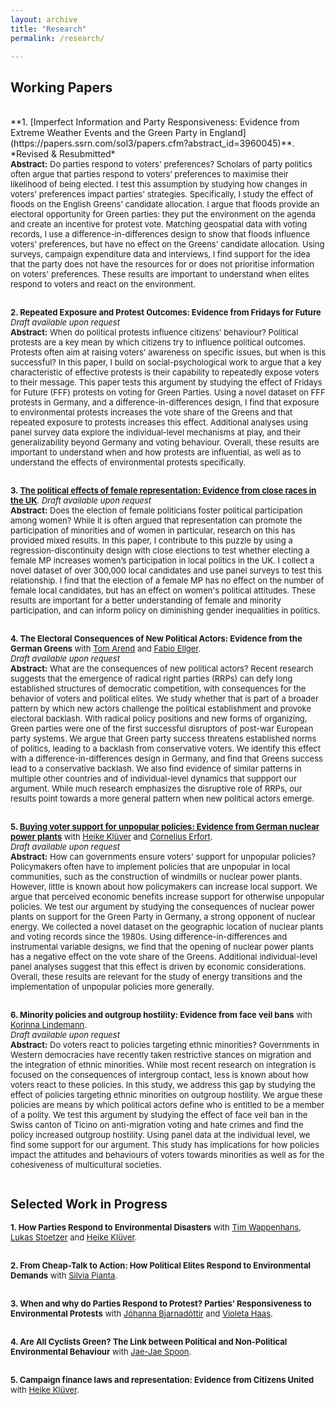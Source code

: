 ```yaml
---
layout: archive
title: "Research"
permalink: /research/

---
```


## **Working Papers**
  <br>
**1. [Imperfect Information and Party Responsiveness: Evidence from Extreme Weather Events and the Green Party in England](https://papers.ssrn.com/sol3/papers.cfm?abstract_id=3960045)**.  
*Revised & Resubmitted*<font size="-1">  <br>
  <strong>Abstract:</strong> Do parties respond to voters' preferences? Scholars of party politics often argue that parties respond to voters’ preferences to maximise their likelihood of being elected. I test this assumption by studying how changes in voters' preferences impact parties' strategies. Specifically, I study the effect of floods on the English Greens’ candidate allocation. I argue that floods provide an electoral opportunity for Green parties: they put the environment on the agenda and create an incentive for protest vote. Matching geospatial data with voting records, I use a difference-in-differences design to show that floods influence voters' preferences, but have no effect on the Greens' candidate allocation. Using surveys, campaign expenditure data and interviews, I find support for the idea that the party does not have the resources for or does not prioritise information on voters' preferences. These results are important to understand when elites respond to voters and react on the environment.
  <br>
  <br>
   
**2. Repeated Exposure and Protest Outcomes: Evidence from Fridays for Future**  
  *Draft available upon request*<font size="-1">  <br>
  <strong>Abstract:</strong> When do political protests influence citizens’ behaviour? Political protests are a key mean by which citizens try to influence political outcomes. Protests often aim at raising voters’ awareness on specific issues, but when is this successful? In this paper, I build on social-psychological work to argue that a key characteristic of effective protests is their capability to repeatedly expose voters to their message. This paper tests this argument by studying the effect of Fridays for Future (FFF) protests on voting for Green Parties. Using a novel dataset on FFF protests in Germany, and a difference-in-differences design, I find that exposure to environmental protests increases the vote share of the Greens and that repeated exposure to protests increases this effect. Additional analyses using panel survey data explore the individual-level mechanisms at play, and their generalizability beyond Germany and voting behaviour. Overall, these results are important to understand when and how protests are influential, as well as to understand the effects of environmental protests specifically. </font>
  <br>
  <br>
      
**3. [The political effects of female representation: Evidence from
close races in the UK](https://papers.ssrn.com/sol3/papers.cfm?abstract_id=3992109)**. 
  *Draft available upon request*<font size="-1">  <br>
  <strong>Abstract:</strong> Does the election of female politicians foster political participation among women? While it is often argued that representation can promote the participation of minorities and of women in particular, research on this has provided mixed results. In this paper, I contribute to this puzzle by using a regression-discontinuity design with close elections to test whether electing a female MP increases women’s participation in local politics in the UK. I collect a novel dataset of over 300,000 local candidates and use panel surveys to test this relationship. I find that the election of a female MP has no effect on the number of female local candidates, but has an effect on women's political attitudes. These results are important for a better understanding of female and minority participation, and can inform policy on diminishing gender inequalities in politics.</font>
  <br>
  <br>
   
**4. The Electoral Consequences of New Political Actors: Evidence from the German Greens** with [Tom Arend](https://www.hertie-school.org/en/research/faculty-and-researchers/profile/person/arend) and [Fabio Ellger](https://www.fabioellger.com/).  
  *Draft available upon request*<font size="-1">   <br>
  <strong>Abstract:</strong> What are the consequences of new political actors? Recent research suggests that the emergence of radical right parties (RRPs) can defy long established structures of democratic competition, with consequences for the behavior of voters and political elites. We study whether that is part of a broader pattern by which new actors challenge the political establishment and provoke electoral backlash. With radical policy positions and new forms of organizing, Green parties were one of the first successful disruptors of post-war European party systems. We argue that Green party success threatens established norms of politics, leading to a backlash from conservative voters. We identify this effect with a difference-in-differences design in Germany, and find that Greens success lead to a conservative backlash. We also find evidence of similar patterns in multiple other countries and of individual-level dynamics that suppport our argument. While much research emphasizes the disruptive role of RRPs, our results point towards a more general pattern when new political actors emerge.</font>
  <br>
  <br>
  
  

**5. [Buying voter support for unpopular policies: Evidence from German nuclear power plants](https://osf.io/jnarh)** with [Heike Klüver](http://www.heike-kluever.com/) and [Cornelius Erfort](http://corneliuserfort.de/).  
  *Draft available upon request*<font size="-1">  <br> 
 <strong>Abstract:</strong>   How can governments ensure voters' support for unpopular policies? Policymakers often have to implement policies that are unpopular in local communities, such as the construction of windmills or nuclear power plants. However, little is known about how policymakers can increase local support. We argue that perceived economic benefits increase support for otherwise unpopular policies. We test our argument by studying the consequences of nuclear power plants on support for the Green Party in Germany, a strong opponent of nuclear energy. We collected a novel dataset on the geographic location of nuclear plants and voting records since the 1980s. Using difference-in-differences and instrumental variable designs, we find that the opening of nuclear power
plants has a negative effect on the vote share of the Greens. Additional individual-level panel analyses suggest that this effect is driven by economic considerations. Overall, these results are relevant for the study of energy transitions and the implementation of unpopular policies more generally.
  <br>
  <br>  
  

**6. Minority policies and outgroup hostility: Evidence from face veil bans** with [Korinna Lindemann](https://korinnalindemann.github.io/).  
  *Draft available upon request*<font size="-1">  <br> 
 <strong>Abstract:</strong> Do voters react to policies targeting ethnic minorities? Governments in Western democracies have recently taken restrictive stances on migration and the integration of ethnic minorities. While most recent research on integration is focused on the consequences of intergroup contact, less is known about how voters react to these policies. In this study, we address this gap by studying the effect of policies targeting ethnic minorities on outgroup hostility. We argue these policies are means by which political actors define who is entitled to be a member of a polity. We test this argument by studying the effect of face veil ban in the Swiss canton of Ticino on anti-migration voting and hate crimes and find the policy increased outgroup hostility. Using panel data at the individual level, we find some support for our argument. This study has implications for how policies impact the attitudes and behaviours of voters towards minorities as well as for the cohesiveness of multicultural societies.</font> 
<br>
  <br>  
  

## **Selected Work in Progress**
**1. How Parties Respond to Environmental Disasters** with [Tim Wappenhans](https://www.sowi.hu-berlin.de/en/lehrbereiche-en/comparative-political-behavior/team/tim-wappenhans/tim-wappenhans), [Lukas Stoetzer](http://lukas-stoetzer.org/)  and [Heike Klüver](http://www.heike-kluever.com/).   
  <br>
  
  **2. From Cheap-Talk to Action: How Political Elites Respond to Environmental Demands** with [Silvia Pianta](https://www.silviapianta.com/home).   
  <br>
  
   **3. When and why do Parties Respond to Protest? Parties’ Responsiveness to Environmental Protests** with [Jóhanna Bjarnadóttir](https://www.sowi.hu-berlin.de/en/lehrbereiche-en/comppol-en/team-comparative-politics/johanna-yr-bjarnadottir/johanna-yr-bjarnadottir) and [Violeta Haas](https://violeta-haas.github.io/).  
 <br>
  
 **4. Are All Cyclists Green? The Link between Political and Non-Political Environmental Behaviour** with [Jae-Jae Spoon](https://www.jaejaespoon.com/).  
   <br>  
  
**5. Campaign finance laws and representation: Evidence from Citizens United** with [Heike Klüver](http://www.heike-kluever.com/).  
  
